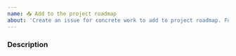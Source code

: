 ```yaml
---
name: 📥 Add to the project roadmap
about: 'Create an issue for concrete work to add to project roadmap. For ideas and questions, choose `Discuss an idea` or `Ask a question` instead.'
---
```


### Description

<!--- Provide a detailed explanation of the issue and your reasons for creating it as well as any expected outcomes. -->
